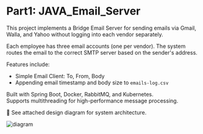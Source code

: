 # Part1: JAVA_Email_Server

This project implements a Bridge Email Server for sending emails via Gmail, Walla, and Yahoo without logging into each vendor separately.

Each employee has three email accounts (one per vendor). The system routes the email to the correct SMTP server based on the sender's address.

Features include:  
- Simple Email Client: To, From, Body 
- Appending email timestamp and body size to `emails-log.csv`  

Built with Spring Boot, Docker, RabbitMQ, and Kubernetes.  
Supports multithreading for high-performance message processing.  

📌 See attached design diagram for system architecture.



![diagram](https://github.com/user-attachments/assets/35845fa6-3e62-4de2-9d2b-75920ee3fdd2)
